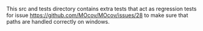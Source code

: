 This src and tests directory contains extra tests that act as regression tests
for issue https://github.com/MOcov/MOcov/issues/28
to make sure that paths are handled correctly on windows.
